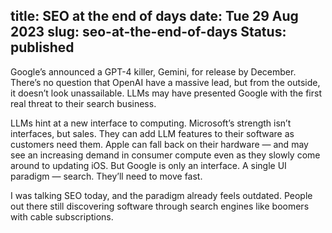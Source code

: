 title: SEO at the end of days
date: Tue 29 Aug 2023
slug: seo-at-the-end-of-days
Status: published
---

Google’s announced a GPT-4 killer, Gemini, for release by December. There’s no question that OpenAI have a massive lead, but from the outside, it doesn’t look unassailable. LLMs may have presented Google with the first real threat to their search business.

LLMs hint at a new interface to computing. Microsoft’s strength isn’t interfaces, but sales. They can add LLM features to their software as customers need them. Apple can fall back on their hardware — and may see an increasing demand in consumer compute even as they slowly come around to updating iOS. But Google is only an interface. A single UI paradigm — search. They’ll need to move fast.

I was talking SEO today, and the paradigm already feels outdated. People out there still discovering software through search engines like boomers with cable subscriptions.